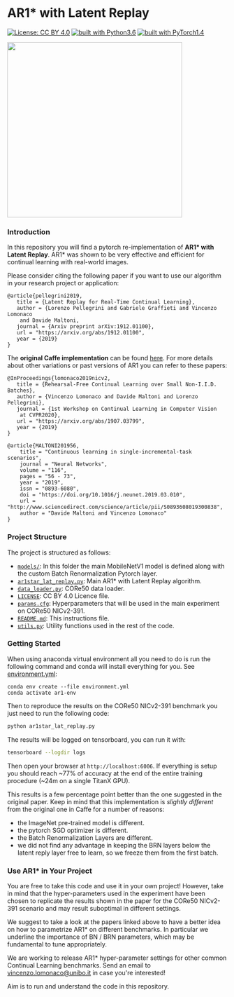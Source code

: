 # AR1* with Latent Replay

[![License: CC BY 4.0](https://img.shields.io/badge/License-CC%20BY%204.0-lightgrey.svg)](http://creativecommons.org/licenses/by/4.0/)
[![built with Python3.6](https://img.shields.io/badge/build%20with-python%203.6-red.svg)](https://www.python.org/)
[![built with PyTorch1.4](https://img.shields.io/badge/build%20with-pytorch%201.4-brightgreen.svg)](https://pytorch.org/)

<img src="https://repository-images.githubusercontent.com/239764197/2c621f00-8f13-11ea-8250-162421cbd36b" width="400"/>

### Introduction

In this repository you will find a pytorch re-implementation of **AR1\* with
 Latent Replay**. AR1* was shown to be very effective and efficient for
  continual learning with real-world images. 
  
Please consider citing the following paper if you want to use our algorithm in
 your research project or application:
	
	@article{pellegrini2019,
	   title = {Latent Replay for Real-Time Continual Learning},
	   author = {Lorenzo Pellegrini and Gabriele Graffieti and Vincenzo Lomonaco
	    and Davide Maltoni,
	   journal = {Arxiv preprint arXiv:1912.01100},
	   url = "https://arxiv.org/abs/1912.01100",
	   year = {2019}
	}
	
The **original Caffe implementation** can be found [here](https://github.com/lrzpellegrini/Latent-Replay). 
For more details about other variations or past versions of AR1 you can refer
 to these papers:

	@InProceedings{lomonaco2019nicv2,
	   title = {Rehearsal-Free Continual Learning over Small Non-I.I.D. Batches},
	   author = {Vincenzo Lomonaco and Davide Maltoni and Lorenzo Pellegrini},
	   journal = {1st Workshop on Continual Learning in Computer Vision
	    at CVPR2020},
	   url = "https://arxiv.org/abs/1907.03799",
	   year = {2019}
	}
	
	@article{MALTONI201956,
        title = "Continuous learning in single-incremental-task scenarios",
        journal = "Neural Networks",
        volume = "116",
        pages = "56 - 73",
        year = "2019",
        issn = "0893-6080",
        doi = "https://doi.org/10.1016/j.neunet.2019.03.010",
        url = "http://www.sciencedirect.com/science/article/pii/S0893608019300838",
        author = "Davide Maltoni and Vincenzo Lomonaco"
    }
    
### Project Structure
The project is structured as follows:

- [`models/`](models): In this folder the main MobileNetV1 model is defined
 along with the custom Batch Renormalization Pytorch layer.
- [`ar1star_lat_replay.py`](ar1star_lat_replay.py): Main AR1* with Latent Replay
 algorithm.
- [`data_loader.py`](data_loader.py): CORe50 data loader.
- [`LICENSE`](LICENSE): CC BY 4.0 Licence file.
- [`params.cfg`](params.cfg): Hyperparameters that will be used in the main
 experiment on CORe50 NICv2-391.
- [`README.md`](README.md): This instructions file.
- [`utils.py`](utils.py): Utility functions used in the rest of the code.

### Getting Started

When using anaconda virtual environment all you need to do is run the following 
command and conda will install everything for you. 
See [environment.yml](./environment.yml):

    conda env create --file environment.yml
    conda activate ar1-env
    
Then to reproduce the results on the CORe50 NICv2-391 benchmark you just
 need to run the following code:
 
 ```bash
python ar1star_lat_replay.py
```

The results will be logged on tensorboard, you can run it with:

 
 ```bash
tensorboard --logdir logs
```

Then open your browser at `http://localhost:6006`. If everything is setup you
 should reach ~77% of accuracy at the end of the entire training procedure
  (~24m on a single TitanX GPU). 
  
This results is a few percentage point better than the one 
  suggested in the original paper. Keep in mind that this implementation
   is *slightly different* from the original one in Caffe for a number of
    reasons:
   
   - the ImageNet pre-trained model is different.
   - the pytorch SGD optimizer is different.
   - the Batch Renormalization Layers are different.
   - we did not find any advantage in keeping the BRN layers below the latent
    reply layer free to learn, so we freeze them from the first batch.

### Use AR1* in Your Project

You are free to take this code and use it in your own project! However, take
 in mind that the hyper-parameters used in the experiment have been chosen to 
 replicate the results shown in the paper for the CORe50 NICv2-391 scenario
  and may result suboptimal in different settings.

We suggest to take a look at the papers linked above to have a better idea
 on how to parametrize AR1* on different benchmarks. In particular we
  underline the importance of BN / BRN parameters, which may be fundamental
   to tune appropriately. 
   
We are working to release AR1* hyper-parameter settings for other
 common Continual Learning benchmarks. Send an email to vincenzo.lomonaco@unibo.it
  in case you're interested!

Aim is to run and understand the code in this repository.